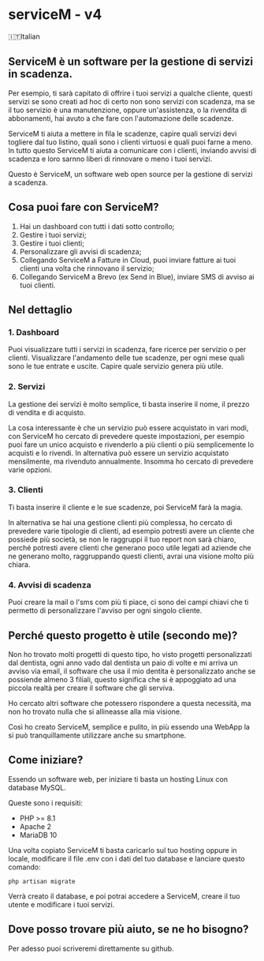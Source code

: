 # serviceM - v4
🇮🇹Italian

## ServiceM è un software per la gestione di servizi in scadenza.

Per esempio, ti sarà capitato di offrire i tuoi servizi a qualche cliente, questi servizi se sono creati ad hoc di
certo non sono servizi con scadenza, ma se il tuo servizio è una manutenzione, oppure un'assistenza, o la rivendita
di abbonamenti, hai avuto a che fare con l'automazione delle scadenze.

ServiceM ti aiuta a mettere in fila le scadenze, capire quali servizi devi togliere dal tuo listino, quali sono i
clienti virtuosi e quali puoi farne a meno. In tutto questo ServiceM ti aiuta a comunicare con i clienti, inviando
avvisi di scadenza e loro sarnno liberi di rinnovare o meno i tuoi servizi.

Questo è ServiceM, un software web open source per la gestione di servizi a scadenza.

## Cosa puoi fare con ServiceM?
1. Hai un dashboard con tutti i dati sotto controllo;
2. Gestire i tuoi servizi;
3. Gestire i tuoi clienti;
4. Personalizzare gli avvisi di scadenza;
5. Collegando ServiceM a Fatture in Cloud, puoi inviare fatture ai tuoi clienti una volta che rinnovano il servizio;
6. Collegando ServiceM a Brevo (ex Send in Blue), inviare SMS di avviso ai tuoi clienti.

## Nel dettaglio
### 1. Dashboard
Puoi visualizzare tutti i servizi in scadenza, fare ricerce per servizio o per clienti. Visualizzare l'andamento delle
tue scadenze, per ogni mese quali sono le tue entrate e uscite. Capire quale servizio genera più utile.

### 2. Servizi
La gestione dei servizi è molto semplice, ti basta inserire il nome, il prezzo di vendita e di acquisto.

La cosa interessante è che un servizio può essere acquistato in vari modi, con ServiceM ho cercato di prevedere queste
impostazioni, per esempio puoi fare un unico acquisto e rivenderlo a più clienti o più semplicemente lo acquisti e lo
rivendi. In alternativa può essere un servizio acquistato mensilmente, ma rivenduto annualmente. Insomma ho cercato
di prevedere varie opzioni.

### 3. Clienti
Ti basta inserire il cliente e le sue scadenze, poi ServiceM farà la magia.

In alternativa se hai una gestione clienti più complessa, ho cercato di prevedere varie tipologie di clienti, ad esempio
potresti avere un cliente che possiede più società, se non le raggruppi il tuo report non sarà chiaro, perché potresti
avere clienti che generano poco utile legati ad aziende che ne generano molto, raggruppando questi clienti, avrai
una visione molto più chiara.

### 4. Avvisi di scadenza
Puoi creare la mail o l'sms com più ti piace, ci sono dei campi chiavi che ti permetto di personalizzare l'avviso
per ogni singolo cliente.

## Perché questo progetto è utile (secondo me)?
Non ho trovato molti progetti di questo tipo, ho visto progetti personalizzati dal dentista, ogni anno vado dal
dentista un paio di volte e mi arriva un avviso via email, il software che usa il mio dentita è personalizzato
anche se possiende almeno 3 filiali, questo significa che si è appoggiato ad una piccola realtà per creare il
software che gli serviva.

Ho cercato altri software che potessero rispondere a questa necessità, ma non ho trovato nulla che si allineasse
alla mia visione.

Così ho creato ServiceM, semplice e pulito, in più essendo una WebApp la si può tranquillamente utilizzare anche
su smartphone.

## Come iniziare?
Essendo un software web, per iniziare ti basta un hosting Linux con database MySQL.

Queste sono i requisiti:
- PHP >= 8.1
- Apache 2
- MariaDB 10

Una volta copiato ServiceM ti basta caricarlo sul tuo hosting oppure in locale, modificare il file .env con i dati
del tuo database e lanciare  questo comando:

```Terminal
php artisan migrate
```

Verrà creato il database, e poi potrai accedere a ServiceM, creare il tuo utente e modificare i tuoi servizi.

## Dove posso trovare più aiuto, se ne ho bisogno?
Per adesso puoi scriveremi direttamente su github.
